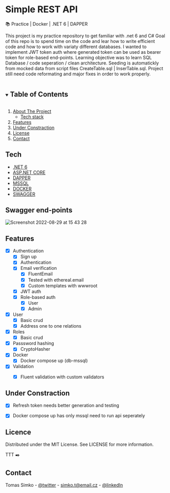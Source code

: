 <!-- PROJECT SHIELDS -->
<!--
*** I'm using markdown "reference style" links for readability.
*** Reference links are enclosed in brackets [ ] instead of parentheses ( ).
*** See the bottom of this document for the declaration of the reference variables
*** for contributors-url, forks-url, etc. This is an optional, concise syntax you may use.
*** https://www.markdownguide.org/basic-syntax/#reference-style-links
-->
# Simple REST API 
📚 Practice | Docker | .NET 6 | DAPPER  

This project is my practice repository to get familiar with .net 6 and C# 
Goal of this repo is to spend time on the code and lear how to write efficient code and how to work with variaty different databases. 
I wanted to implement JWT token auth where generated token can be used as bearer token for role-based end-points.
Learning objective was to learn SQL Database / code seperation / clean architecture. Seeding is automatickly from mocked data from script files CreateTable.sql | InserTable.sql. Project still need code reformating and major fixes in order to work properly.



<!-- TABLE OF CONTENTS -->
<details open="open">
  <summary><h2 style="display: inline-block">Table of Contents</h2></summary>
  <ol>
    <li>
      <a href="#">About The Project</a>
      <ul>
        <li><a href="#tech">Tech stack</a></li>
      </ul>
    </li>
    <li><a href="#features">Features</a></li>
    <li><a href="#under-constraction">Under Constraction</a></li>
    <li><a href="#licence">License</a></li>
    <li><a href="#contact">Contact</a></li>
  </ol>
</details>


## Tech
* [.NET 6](https://github.com/vuejs/vue)
* [ASP.NET CORE](https://github.com/vuejs/vuex)
* [DAPPER](https://github.com/vuejs/vue-router)
* [MSSQL](https://firebase.google.com)
* [DOCKER](https://firebase.google.com)
* [SWAGGER](https://firebase.google.com)

<!-- ABOUT THE PROJECT -->
## Swagger end-points

![Screenshot 2022-08-29 at 15 43 28](https://user-images.githubusercontent.com/72190589/187215472-fa958517-ca07-465c-90f2-9e3e748e6808.png)


## Features
- [x] Authentication
  - [x] Sign up
  - [x] Authentication
  - [x] Email verification
     - [x] FluentEmail
     - [x] Tested with ethereal.email
     - [x] Custom templates with wwwroot
  - [x] JWT auth
  - [x] Role-based auth
    - [x] User
    - [x] Admin
- [x] User
  - [x] Basic crud
  - [x] Address one to one relations
- [x] Roles 
  - [x] Basic crud
- [x] Passsword hashing
  - [x] CryptoHasher
- [x] Docker 
  - [x] Docker compose up (db-mssql)
- [x] Validation
  - [x] Fluent validation with custom validators 
  
  

<!-- GETTING STARTED -->

## Under Constraction

- [x] Refresh token needs better generation and testing
- [x] Docker compose up has only mssql need to run api seperately


## Licence 

Distributed under the MIT License. See LICENSE for more information.

TTT :black_nib:
## Contact

Tomas Simko - [@twitter](https://twitter.com/TomasSimko_) - simko.t@email.cz - [@linkedIn](https://www.linkedin.com/in/tomas-simko/)

<!-- MARKDOWN LINKS & IMAGES -->
<!-- https://www.markdownguide.org/basic-syntax/#reference-style-links -->
[contributors-shield]: https://img.shields.io/github/contributors/github_username/repo.svg?style=for-the-badge
